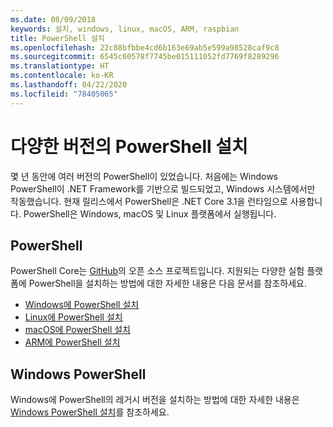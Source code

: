 ```yaml
---
ms.date: 08/09/2018
keywords: 설치, windows, linux, macOS, ARM, raspbian
title: PowerShell 설치
ms.openlocfilehash: 22c88bfbbe4cd6b163e69ab5e599a98528caf9c8
ms.sourcegitcommit: 6545c60578f7745be015111052fd7769f8289296
ms.translationtype: HT
ms.contentlocale: ko-KR
ms.lasthandoff: 04/22/2020
ms.locfileid: "78405065"
---
```

# <a name="installing-various-versions-of-powershell"></a>다양한 버전의 PowerShell 설치

몇 년 동안에 여러 버전의 PowerShell이 있었습니다. 처음에는 Windows PowerShell이 ​​.NET Framework를 기반으로 빌드되었고, Windows 시스템에서만 작동했습니다. 현재 릴리스에서 PowerShell은 .NET Core 3.1을 런타임으로 사용합니다. PowerShell은 Windows, macOS 및 Linux 플랫폼에서 실행됩니다.

## <a name="powershell"></a>PowerShell

PowerShell Core는 [GitHub](https://github.com/powershell/powershell)의 오픈 소스 프로젝트입니다. 지원되는 다양한 실험 플랫폼에 PowerShell을 설치하는 방법에 대한 자세한 내용은 다음 문서를 참조하세요.

- [Windows에 PowerShell 설치](Installing-PowerShell-Core-on-Windows.md)
- [Linux에 PowerShell 설치](Installing-PowerShell-Core-on-Linux.md)
- [macOS에 PowerShell 설치](Installing-PowerShell-Core-on-macOS.md)
- [ARM에 PowerShell 설치](PowerShell-Core-on-ARM.md)

## <a name="windows-powershell"></a>Windows PowerShell

Windows에 PowerShell의 레거시 버전을 설치하는 방법에 대한 자세한 내용은 [Windows PowerShell 설치](installing-windows-powershell.md)를 참조하세요.
